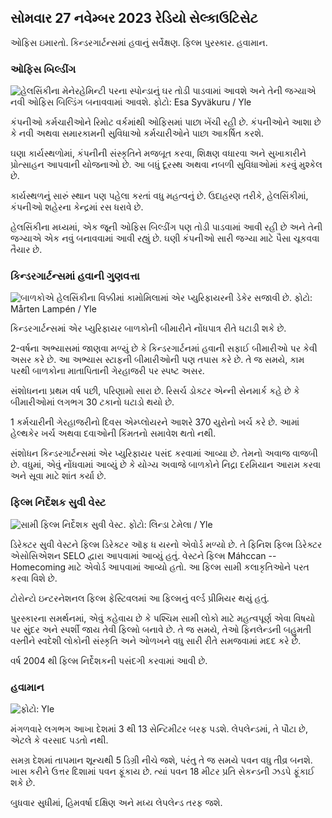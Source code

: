 સોમવાર 27 નવેમ્બર 2023 રેડિયો સેલ્કાઉટિસેટ
------------------------------------------------------------------

ઓફિસ ઇમારતો. કિન્ડરગાર્ટન્સમાં હવાનું સર્વેક્ષણ. ફિલ્મ પુરસ્કાર. હવામાન.

### ઓફિસ બિલ્ડીંગ

![હેલસિંકીના મેનેરહેમિન્ટી પરના સ્પોન્ડાનું ઘર તોડી પાડવામાં આવશે અને તેની જગ્યાએ નવી ઓફિસ બિલ્ડિંગ બનાવવામાં આવશે. ફોટો: Esa Syväkuru / Yle](https://images.cdn.yle.fi/image/upload/c_crop,h_3270,w_5814,x_0,y_404/ar_1.777777777777777,c_fill,g_faces,h_17777777777777777777777777777777777777777777777777777777777777777777777777777777777777777777777777777777777777777777777777777777777777777777777777777777777,c_fill,g_faces,h_50/01/01/05q_auto:eco/f_auto/fl_lossy/v1700118894/39-12013716555c1029fb19)

કંપનીઓ કર્મચારીઓને રિમોટ વર્કમાંથી ઓફિસમાં પાછા ખેંચી રહી છે. કંપનીઓને આશા છે કે નવી અથવા સમારકામની સુવિધાઓ કર્મચારીઓને પાછા આકર્ષિત કરશે.

ઘણા કાર્યસ્થળોમાં, કંપનીની સંસ્કૃતિને મજબૂત કરવા, શિક્ષણ વધારવા અને સુખાકારીને પ્રોત્સાહન આપવાની યોજનાઓ છે. આ બધું દૂરસ્થ અથવા નબળી સુવિધાઓમાં કરવું મુશ્કેલ છે.

કાર્યસ્થળનું સારું સ્થાન પણ પહેલા કરતાં વધુ મહત્વનું છે. ઉદાહરણ તરીકે, હેલસિંકીમાં, કંપનીઓ શહેરના કેન્દ્રમાં રસ ધરાવે છે.

હેલસિંકીના મધ્યમાં, એક જૂની ઓફિસ બિલ્ડીંગ પણ તોડી પાડવામાં આવી રહી છે અને તેની જગ્યાએ એક નવું બનાવવામાં આવી રહ્યું છે. ઘણી કંપનીઓ સારી જગ્યા માટે પૈસા ચૂકવવા તૈયાર છે.

### કિન્ડરગાર્ટન્સમાં હવાની ગુણવત્તા

![ બાળકોએ હેલસિંકીના વિક્કીમાં કામોમિલામાં એર પ્યુરિફાયરની ડેકેર સજાવી છે. ફોટો: Mårten Lampén / Yle](https://images.cdn.yle.fi/image/upload/c_crop,h_2250,w_4000,x_0,y_334/ar_1.777777777777777,c_fill,g_faces,/07_10/07777,c_fillq_auto:eco/f_auto/fl_lossy/v1695638511/39-117653165115d5600150)

કિન્ડરગાર્ટન્સમાં એર પ્યુરિફાયર બાળકોની બીમારીને નોંધપાત્ર રીતે ઘટાડી શકે છે.

2-વર્ષના અભ્યાસમાં જાણવા મળ્યું છે કે કિન્ડરગાર્ટનમાં હવાની સફાઈ બીમારીઓ પર કેવી અસર કરે છે. આ અભ્યાસ સ્ટાફની બીમારીઓની પણ તપાસ કરે છે. તે જ સમયે, કામ પરથી બાળકોના માતાપિતાની ગેરહાજરી પર સ્પષ્ટ અસર.

સંશોધનના પ્રથમ વર્ષ પછી, પરિણામો સારા છે. રિસર્ચ ડોક્ટર એન્ની સેનમાર્ક કહે છે કે બીમારીઓમાં લગભગ 30 ટકાનો ઘટાડો થયો છે.

1 કર્મચારીની ગેરહાજરીનો દિવસ એમ્પ્લોયરને આશરે 370 યુરોનો ખર્ચ કરે છે. આમાં હેલ્થકેર ખર્ચ અથવા દવાઓની કિંમતનો સમાવેશ થતો નથી.

સંશોધન કિન્ડરગાર્ટન્સમાં એર પ્યુરિફાયર પસંદ કરવામાં આવ્યા છે. તેમનો અવાજ વાજબી છે. વધુમાં, એવું નોંધવામાં આવ્યું છે કે યોગ્ય અવાજે બાળકોને નિદ્રા દરમિયાન આરામ કરવા અને સૂવા માટે શાંત કર્યા છે.

### ફિલ્મ નિર્દેશક સુવી વેસ્ટ

![સામી ફિલ્મ નિર્દેશક સુવી વેસ્ટ. ફોટો: લિન્ડા ટેમેલા / Yle](https://images.cdn.yle.fi/image/upload/c_crop,h_2268,w_4032,x_0,y_120/ar_1.777777777777777,c_fill,g_faces,h/17_15,h/17_15q_auto:eco/f_auto/fl_lossy/v1613476645/39-774637602bb23ea1c4a)

ડિરેક્ટર સુવી વેસ્ટને ફિલ્મ ડિરેક્ટર ઑફ ધ યરનો એવોર્ડ મળ્યો છે. તે ફિનિશ ફિલ્મ ડિરેક્ટર એસોસિએશન SELO દ્વારા આપવામાં આવ્યું હતું. વેસ્ટને ફિલ્મ Máhccan -- Homecoming માટે એવોર્ડ આપવામાં આવ્યો હતો. આ ફિલ્મ સામી કલાકૃતિઓને પરત કરવા વિશે છે.

ટોરોન્ટો ઇન્ટરનેશનલ ફિલ્મ ફેસ્ટિવલમાં આ ફિલ્મનું વર્લ્ડ પ્રીમિયર થયું હતું.

પુરસ્કારના સમર્થનમાં, એવું કહેવાય છે કે પશ્ચિમ સામી લોકો માટે મહત્વપૂર્ણ એવા વિષયો પર સુંદર અને સ્પર્શી જાય તેવી ફિલ્મો બનાવે છે. તે જ સમયે, તેઓ ફિનલેન્ડની બહુમતી વસ્તીને સ્વદેશી લોકોની સંસ્કૃતિ અને ઓળખને વધુ સારી રીતે સમજવામાં મદદ કરે છે.

વર્ષ 2004 થી ફિલ્મ નિર્દેશકની પસંદગી કરવામાં આવી છે.

### હવામાન

![ ફોટો: Yle](https://images.cdn.yle.fi/image/upload/c_crop,h_1080,w_1919,x_0,y_0/ar_1.7777777777777777,c_fill,g_faces,h_675,w/p_1200/1200:eco/f_auto/fl_lossy/v1701100995/39-12073206564bd79da68c)

મંગળવારે લગભગ આખા દેશમાં 3 થી 13 સેન્ટિમીટર બરફ પડશે. લેપલેન્ડમાં, તે પૌટા છે, એટલે કે વરસાદ પડતો નથી.

સમગ્ર દેશમાં તાપમાન શૂન્યથી 5 ડિગ્રી નીચે જશે, પરંતુ તે જ સમયે પવન વધુ તીવ્ર બનશે. ખાસ કરીને ઉત્તર દિશામાં પવન ફૂંકાય છે. ત્યાં પવન 18 મીટર પ્રતિ સેકન્ડની ઝડપે ફૂંકાઈ શકે છે.

બુધવાર સુધીમાં, હિમવર્ષા દક્ષિણ અને મધ્ય લેપલેન્ડ તરફ જશે.